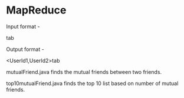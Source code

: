 # MapReduce

Input format -

<UserId>tab<friend list separated by comma>

Output format -

<UserId1,UserId2>tab<mutual friend list separated by comma>

mutualFriend.java finds the mutual friends between two friends.

top10mutualFriend.java finds the top 10 list based on number of mutual friends.
